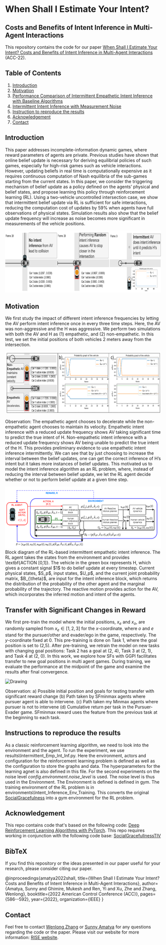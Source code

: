 # When Shall I Estimate Your Intent?
## Costs and Benefits of Intent Inference in Multi-Agent Interactions

This repository contains the code for our paper [When Shall I Estimate Your Intent?
Costs and Benefits of Intent Inference in Multi-Agent Interactions](https://ieeexplore.ieee.org/abstract/document/9867155) (ACC-22).

## Table of Contents
1. [Introduction](#introruction)
2. [Motivation](#result_1)
3. [Performance Comparison of Intermittent Empathetic Intent Inference with Baseline Algorithms](#results_2)
4. [Intermittent Intent Inference with Measurement Noise](#results_3)
5. [Instruction to reproduce the results](#instruction)
6. [Acknowledgement](#ackowledgements)
7. [Contact](#contact)
   
## Introduction <a name="introduction"></a>

This paper addresses incomplete-information dynamic games, where reward parameters of agents are private. Previous studies have shown that online belief update is necessary for deriving equilibrial policies of such games, especially for high-risk games such as vehicle interactions. However, updating beliefs in real time is computationally expensive as it requires continuous computation of Nash equilibria of the sub-games starting from the current states. In this paper, we consider the triggering mechanism of belief update as a policy defined on the agents’ physical and belief states, and propose learning this policy through reinforcement learning (RL). Using a two-vehicle uncontrolled intersection case, we show that intermittent belief update via RL is sufficient for safe interactions, reducing the computation cost of updates by 59% when agents have full observations of physical states. Simulation results also show that the belief update frequency will increase as noise becomes more significant in measurements of the vehicle positions.

<img src="paper_results/Slide2.png" alt="Drawing" style="height: 200px;"/> 

## Motivation <a name="results_1"></a>
We first study the impact of different intent inference frequencies by letting the AV perform intent inference once in every three time steps. Here, the AV was non-aggressive and the H was aggressive. We perform two simulations with both the AV and H as (1) empathetic, and (2) non-empathetic. In this test, we set the initial positions of both vehicles 2 meters away from the intersection. 

<img src="paper_results/Slide3.png" alt="Drawing" style="height: 200px;"/> 

Observation: The empathetic agent chooses to decelerate while the non-empathetic agent chooses to maintain its velocity. Empathetic intent inference with a reduced update frequency shows AV taking significant time to predict the true intent of H. Non-empathetic intent inference with a reduced update frequency shows AV being unable to predict the true intent of the H. This provides preliminary evidence to use empathetic intent inference intermittently. We can see that by just choosing to increase the interval between the belief updates, one can get the correct inference of H’s intent but it takes more instances of belief updates. This motivated us to model the intent inference algorithm as an RL problem, where, instead of reducing the interval between belief update, we let the RL agent decide whether or not to perform belief update at a given time step.

<img src="paper_results/Slide1.png" alt="Drawing" style="height: 200px;"/> 
Block diagram of the RL-based intermittent empathetic intent inference. The RL agent takes the states from the environment and provides \textbf{ACTION [0,1]}. The vehicle in the green box represents H, which gives a constant signal $1$ to do belief update at every timestep. Current physical states, $S_p$, input states, $U_p$, and the current joint probability matrix, $B_{\theta}$, are input for the intent inference block, which returns the distribution of the probability of the other agent and the marginal probability of the trajectory. The reactive motion provides action for the AV, which incorporates the inferred motion and intent of the agents.


## Transfer with Significant Changes in Reward <a name="results_2"></a>
We first pre-train the model where the initial positions, $x_e$ and $x_{o}$, are randomly sampled from $x_e \in [1,2,3]$ for the $x$-coordinate, where $o$ and $e$ stand for the pursuer/other and evader/ego in the game, respectively. The $y$-coordinate fixed at 0.  This pre-training is done on Task 1, where the goal position is set to (2,5). After pre-training, we retrain the model on new tasks with changing goal positions: Task 2 has a goal at (2, 4), Task 3 at (2, 1), and Task 4 at (2, 0).
In this work, we explore how SFs with GGPI facilitates transfer to new goal positions in multi agent games. During training, we evaluate the performance at the midpoint of the game and examine the results after final convergence.

<img src="paper_results/progression_v4.png" alt="Drawing" style="height: 200px;"/> 

Observation: a) Possible initial position and goals for testing transfer with significant reward change (b) Path taken by SFminmax agents where pursuer agent
is able to intervene. (c) Path taken my Minmax agents where pursuer is not to intervene (d) Cumulative return per task in the Pursuer-Evader game.
SFminmax reward uses the feature from the previous task at the beginning to each task.

## Instructions to reproduce the results <a name="instruction"></a>
As a classic reinforcement learning algorithm, we need to look into the environment and the agent.
To run the experiment, we use results\Intermittent_Emp_Int_Inf.py. Here the environment, actors and configuration for the reinforcement learning problem is defined as well as the configuration to store the graphs and data. The hyperparameters for the learning agnet is also defined in this file. For the second experiments on the noise level $config.environment.noise\_level$ is used. The noise level is thus used in the Environment. The Environment is defined is defined in gym. The training environment of the RL problem is in environments\Intent_Inference_Env_Training. This converts the original [SocialGracefulness](https://ieeexplore.ieee.org/stamp/stamp.jsp?arnumber=8911426) into a gym environment for the RL problem. 

## Acknowledgement  <a name="acknowledgement"></a>
This repo contains code that's based on the following code: [Deep Reinforcement Learning Algorithms with PyTorch](https://github.com/p-christ/Deep-Reinforcement-Learning-Algorithms-with-PyTorch).
This repo requires working in conjunction with the following code base: [SocialGracefullnessTIV](https://github.com/sunamatya/SocialGracefullnessTIV)


## BibTeX

If you find this repository or the ideas presented in our paper useful for your research, please consider citing our paper.

@inproceedings{amatya2022shall,
  title={When Shall I Estimate Your Intent? Costs and Benefits of Intent Inference in Multi-Agent Interactions},
  author={Amatya, Sunny and Ghimire, Mukesh and Ren, Yi and Xu, Zhe and Zhang, Wenlong},
  booktitle={2022 American Control Conference (ACC)},
  pages={586--592},
  year={2022},
  organization={IEEE}
}


## Contact <a name="contact"></a>

Feel free to contact <a href="mailto:Wenlong.Zhang@asu.edu">Wenlong Zhang</a> or <a href="mailto:sunnyamatya@gmail.com">Sunny Amatya</a> for any questions regarding the code or the paper. Please visit our website for more information: [RISE website](https://home.riselab.info/).
